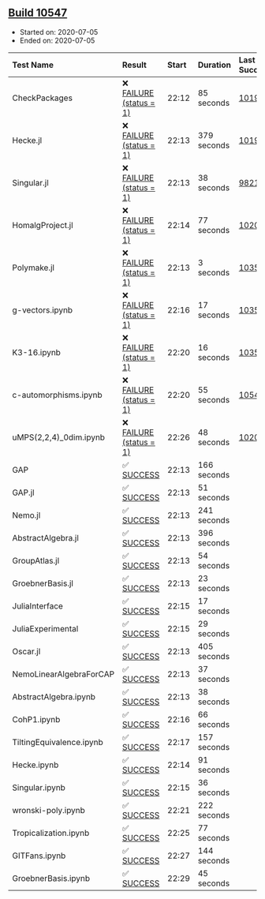 ## [Build 10547](https://oscarci.mathematik.uni-kl.de/job/oscar/10547/)

* Started on: 2020-07-05
* Ended on: 2020-07-05

| Test Name    | Result | Start | Duration | Last Success | First Failure |
|:-------------|:-------|:------|:---------|:-------------|:--------------|
| CheckPackages | ❌ [FAILURE (status = 1)](https://oscarci.mathematik.uni-kl.de/job/oscar/10547/artifact/logs/build-10547/CheckPackages.log) | 22:12 | 85 seconds | [10197](https://oscarci.mathematik.uni-kl.de/job/oscar/10197/) | [10198](https://oscarci.mathematik.uni-kl.de/job/oscar/10198/) |
| Hecke.jl | ❌ [FAILURE (status = 1)](https://oscarci.mathematik.uni-kl.de/job/oscar/10547/artifact/logs/build-10547/Hecke.jl.log) | 22:13 | 379 seconds | [10197](https://oscarci.mathematik.uni-kl.de/job/oscar/10197/) | [10198](https://oscarci.mathematik.uni-kl.de/job/oscar/10198/) |
| Singular.jl | ❌ [FAILURE (status = 1)](https://oscarci.mathematik.uni-kl.de/job/oscar/10547/artifact/logs/build-10547/Singular.jl.log) | 22:13 | 38 seconds | [9821](https://oscarci.mathematik.uni-kl.de/job/oscar/9821/) | [9822](https://oscarci.mathematik.uni-kl.de/job/oscar/9822/) |
| HomalgProject.jl | ❌ [FAILURE (status = 1)](https://oscarci.mathematik.uni-kl.de/job/oscar/10547/artifact/logs/build-10547/HomalgProject.jl.log) | 22:14 | 77 seconds | [10209](https://oscarci.mathematik.uni-kl.de/job/oscar/10209/) | [10210](https://oscarci.mathematik.uni-kl.de/job/oscar/10210/) |
| Polymake.jl | ❌ [FAILURE (status = 1)](https://oscarci.mathematik.uni-kl.de/job/oscar/10547/artifact/logs/build-10547/Polymake.jl.log) | 22:13 | 3 seconds | [10356](https://oscarci.mathematik.uni-kl.de/job/oscar/10356/) | [10357](https://oscarci.mathematik.uni-kl.de/job/oscar/10357/) |
| g-vectors.ipynb | ❌ [FAILURE (status = 1)](https://oscarci.mathematik.uni-kl.de/job/oscar/10547/artifact/logs/build-10547/g-vectors.ipynb.log) | 22:16 | 17 seconds | [10356](https://oscarci.mathematik.uni-kl.de/job/oscar/10356/) | [10357](https://oscarci.mathematik.uni-kl.de/job/oscar/10357/) |
| K3-16.ipynb | ❌ [FAILURE (status = 1)](https://oscarci.mathematik.uni-kl.de/job/oscar/10547/artifact/logs/build-10547/K3-16.ipynb.log) | 22:20 | 16 seconds | [10356](https://oscarci.mathematik.uni-kl.de/job/oscar/10356/) | [10357](https://oscarci.mathematik.uni-kl.de/job/oscar/10357/) |
| c-automorphisms.ipynb | ❌ [FAILURE (status = 1)](https://oscarci.mathematik.uni-kl.de/job/oscar/10547/artifact/logs/build-10547/c-automorphisms.ipynb.log) | 22:20 | 55 seconds | [10546](https://oscarci.mathematik.uni-kl.de/job/oscar/10546/) | [10547](https://oscarci.mathematik.uni-kl.de/job/oscar/10547/) |
| uMPS(2,2,4)_0dim.ipynb | ❌ [FAILURE (status = 1)](https://oscarci.mathematik.uni-kl.de/job/oscar/10547/artifact/logs/build-10547/uMPS-2-2-4-_0dim.ipynb.log) | 22:26 | 48 seconds | [10209](https://oscarci.mathematik.uni-kl.de/job/oscar/10209/) | [10210](https://oscarci.mathematik.uni-kl.de/job/oscar/10210/) |
| GAP | ✅ [SUCCESS](https://oscarci.mathematik.uni-kl.de/job/oscar/10547/artifact/logs/build-10547/GAP.log) | 22:13 | 166 seconds |  |  |
| GAP.jl | ✅ [SUCCESS](https://oscarci.mathematik.uni-kl.de/job/oscar/10547/artifact/logs/build-10547/GAP.jl.log) | 22:13 | 51 seconds |  |  |
| Nemo.jl | ✅ [SUCCESS](https://oscarci.mathematik.uni-kl.de/job/oscar/10547/artifact/logs/build-10547/Nemo.jl.log) | 22:13 | 241 seconds |  |  |
| AbstractAlgebra.jl | ✅ [SUCCESS](https://oscarci.mathematik.uni-kl.de/job/oscar/10547/artifact/logs/build-10547/AbstractAlgebra.jl.log) | 22:13 | 396 seconds |  |  |
| GroupAtlas.jl | ✅ [SUCCESS](https://oscarci.mathematik.uni-kl.de/job/oscar/10547/artifact/logs/build-10547/GroupAtlas.jl.log) | 22:13 | 54 seconds |  |  |
| GroebnerBasis.jl | ✅ [SUCCESS](https://oscarci.mathematik.uni-kl.de/job/oscar/10547/artifact/logs/build-10547/GroebnerBasis.jl.log) | 22:13 | 23 seconds |  |  |
| JuliaInterface | ✅ [SUCCESS](https://oscarci.mathematik.uni-kl.de/job/oscar/10547/artifact/logs/build-10547/JuliaInterface.log) | 22:15 | 17 seconds |  |  |
| JuliaExperimental | ✅ [SUCCESS](https://oscarci.mathematik.uni-kl.de/job/oscar/10547/artifact/logs/build-10547/JuliaExperimental.log) | 22:15 | 29 seconds |  |  |
| Oscar.jl | ✅ [SUCCESS](https://oscarci.mathematik.uni-kl.de/job/oscar/10547/artifact/logs/build-10547/Oscar.jl.log) | 22:13 | 405 seconds |  |  |
| NemoLinearAlgebraForCAP | ✅ [SUCCESS](https://oscarci.mathematik.uni-kl.de/job/oscar/10547/artifact/logs/build-10547/NemoLinearAlgebraForCAP.log) | 22:13 | 37 seconds |  |  |
| AbstractAlgebra.ipynb | ✅ [SUCCESS](https://oscarci.mathematik.uni-kl.de/job/oscar/10547/artifact/logs/build-10547/AbstractAlgebra.ipynb.log) | 22:13 | 38 seconds |  |  |
| CohP1.ipynb | ✅ [SUCCESS](https://oscarci.mathematik.uni-kl.de/job/oscar/10547/artifact/logs/build-10547/CohP1.ipynb.log) | 22:16 | 66 seconds |  |  |
| TiltingEquivalence.ipynb | ✅ [SUCCESS](https://oscarci.mathematik.uni-kl.de/job/oscar/10547/artifact/logs/build-10547/TiltingEquivalence.ipynb.log) | 22:17 | 157 seconds |  |  |
| Hecke.ipynb | ✅ [SUCCESS](https://oscarci.mathematik.uni-kl.de/job/oscar/10547/artifact/logs/build-10547/Hecke.ipynb.log) | 22:14 | 91 seconds |  |  |
| Singular.ipynb | ✅ [SUCCESS](https://oscarci.mathematik.uni-kl.de/job/oscar/10547/artifact/logs/build-10547/Singular.ipynb.log) | 22:15 | 36 seconds |  |  |
| wronski-poly.ipynb | ✅ [SUCCESS](https://oscarci.mathematik.uni-kl.de/job/oscar/10547/artifact/logs/build-10547/wronski-poly.ipynb.log) | 22:21 | 222 seconds |  |  |
| Tropicalization.ipynb | ✅ [SUCCESS](https://oscarci.mathematik.uni-kl.de/job/oscar/10547/artifact/logs/build-10547/Tropicalization.ipynb.log) | 22:25 | 77 seconds |  |  |
| GITFans.ipynb | ✅ [SUCCESS](https://oscarci.mathematik.uni-kl.de/job/oscar/10547/artifact/logs/build-10547/GITFans.ipynb.log) | 22:27 | 144 seconds |  |  |
| GroebnerBasis.ipynb | ✅ [SUCCESS](https://oscarci.mathematik.uni-kl.de/job/oscar/10547/artifact/logs/build-10547/GroebnerBasis.ipynb.log) | 22:29 | 45 seconds |  |  |
